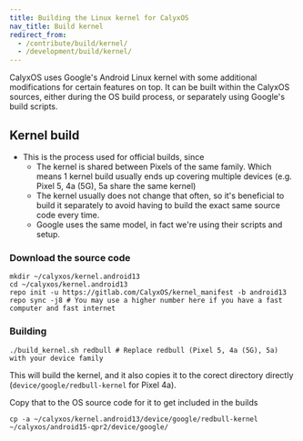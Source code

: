 ```yaml
---
title: Building the Linux kernel for CalyxOS
nav_title: Build kernel
redirect_from:
  - /contribute/build/kernel/
  - /development/build/kernel/
---
```


CalyxOS uses Google's Android Linux kernel with some additional modifications for certain features on top. It can be built within the CalyxOS sources, either during the OS build process, or separately using Google's build scripts.

## Kernel build
* This is the process used for official builds, since
  * The kernel is shared between Pixels of the same family. Which means 1 kernel build usually ends up covering multiple devices (e.g. Pixel 5, 4a (5G), 5a share the same kernel)
  * The kernel usually does not change that often, so it's beneficial to build it separately to avoid having to build the exact same source code every time.
  * Google uses the same model, in fact we're using their scripts and setup.

### Download the source code

```shell
mkdir ~/calyxos/kernel.android13
cd ~/calyxos/kernel.android13
repo init -u https://gitlab.com/CalyxOS/kernel_manifest -b android13
repo sync -j8 # You may use a higher number here if you have a fast computer and fast internet
```

### Building


```shell
./build_kernel.sh redbull # Replace redbull (Pixel 5, 4a (5G), 5a) with your device family
```

This will build the kernel, and it also copies it to the corect directory directly (`device/google/redbull-kernel` for Pixel 4a).

Copy that to the OS source code for it to get included in the builds

```shell
cp -a ~/calyxos/kernel.android13/device/google/redbull-kernel ~/calyxos/android15-qpr2/device/google/
```
